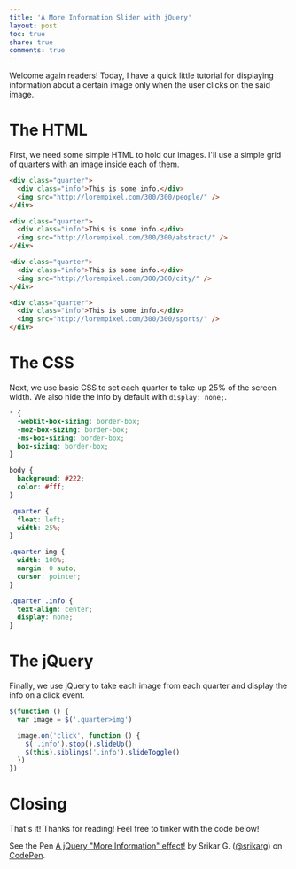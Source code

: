 ```yaml
---
title: 'A More Information Slider with jQuery'
layout: post
toc: true
share: true
comments: true
---
```


Welcome again readers! Today, I have a quick little tutorial for displaying
information about a certain image only when the user clicks on the said image.

# The HTML

First, we need some simple HTML to hold our images. I'll use a simple grid of
quarters with an image inside each of them.

```html
<div class="quarter">
  <div class="info">This is some info.</div>
  <img src="http://lorempixel.com/300/300/people/" />
</div>

<div class="quarter">
  <div class="info">This is some info.</div>
  <img src="http://lorempixel.com/300/300/abstract/" />
</div>

<div class="quarter">
  <div class="info">This is some info.</div>
  <img src="http://lorempixel.com/300/300/city/" />
</div>

<div class="quarter">
  <div class="info">This is some info.</div>
  <img src="http://lorempixel.com/300/300/sports/" />
</div>
```

# The CSS

Next, we use basic CSS to set each quarter to take up 25% of the screen width.
We also hide the info by default with `display: none;`.

```css
* {
  -webkit-box-sizing: border-box;
  -moz-box-sizing: border-box;
  -ms-box-sizing: border-box;
  box-sizing: border-box;
}

body {
  background: #222;
  color: #fff;
}

.quarter {
  float: left;
  width: 25%;
}

.quarter img {
  width: 100%;
  margin: 0 auto;
  cursor: pointer;
}

.quarter .info {
  text-align: center;
  display: none;
}
```

# The jQuery

Finally, we use jQuery to take each image from each quarter and display the info
on a click event.

```javascript
$(function () {
  var image = $('.quarter>img')

  image.on('click', function () {
    $('.info').stop().slideUp()
    $(this).siblings('.info').slideToggle()
  })
})
```

# Closing

That's it! Thanks for reading! Feel free to tinker with the code below!

<div class="codepen-container">
    <p data-height="300" data-theme-id="132" data-slug-hash="EKFoi" data-default-tab="html,result" data-user="srikarg" data-embed-version="2" data-pen-title="A jQuery "More Information" effect!" class="codepen">See the Pen <a href="https://codepen.io/srikarg/pen/EKFoi/">A jQuery "More Information" effect!</a> by Srikar G. (<a href="https://codepen.io/srikarg">@srikarg</a>) on <a href="https://codepen.io">CodePen</a>.</p>
    <script async src="https://production-assets.codepen.io/assets/embed/ei.js"></script>
</div>
